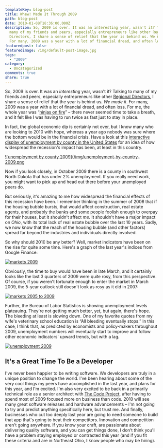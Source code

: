 ```yaml
---
templateKey: blog-post
title: Whew! Made It Through 2009
path: blog-post
date: 2010-01-08T18:36:00.000Z
description: So, 2009 is over. It was an interesting year, wasn't it? Talking to
  many of my friends and peers, especially entrepreneurs like other Regional
  Directors, I share a sense of relief that the year is behind us. We made it.
  For many, 2009 was a year with a lot of financial dread, and often loss.
featuredpost: false
featuredimage: /img/default-post-image.jpg
tags:
  - "2009"
category:
  - Uncategorized
comments: true
share: true
---
```

So, 2009 is over. It was an *interesting* year, wasn't it? Talking to many of my friends and peers, especially entrepreneurs like other [Regional Directors](http://theregion.com/), I share a sense of relief that the year is behind us. *We made it*. For many, 2009 was a year with a lot of financial dread, and often loss. For me, the whole year was “[ninjas on fire](http://www.hanselman.com/blog/ILikeCakeCakemailNinjasOnFireAndOtherAnecdotes.aspx)” – there never seemed time to take a breath, and it felt like I was having to run twice as fast just to stay in place.

In fact, the global economic dip is certainly not over, but I know many who are looking to 2010 with hope, whereas a year ago nobody was sure where the bottom would be in the financial crisis. Have a look at this [interactive display of unemployment by county in the United States](http://cohort11.americanobserver.net/latoyaegwuekwe/multimediafinal.html) for an idea of how widespread the recession's impact has been, at least in this country.

[![unemployment by county 2009](/img/unemployment-by-country-2009.png](http://cohort11.americanobserver.net/latoyaegwuekwe/multimediafinal.html "US Unemployment By County")

Now if you look closely, in October 2009 there is a county in southwest North Dakota that has under 2% unemployment. If you really need work, you might want to pick up and head out there before your unemployed peers do.

But seriously, it's amazing to me how widespread the financial effects of this recession have been. I remember thinking in the summer of 2008 that if the housing bubble bursts, that would affect construction, real estate agents, and probably the banks and some people foolish enough to overpay for their houses, but it shouldn't affect *me*. It shouldn't have a major impact on *Ohio*, with its total lack of real estate bubble over the last 10 years. Sadly, we now know that the reach of the housing bubble (and other factors) spread far beyond the industries and individuals directly involved.

So why should 2010 be any better? Well, market indicators have been on the rise for quite some time. Here's a graph of the last year's indices from Google Finance:

[![markets 2009](/img/markets-2009.png)](https://www.google.com/finance?chdnp=1&chdet=1263067801574&chddm=98141&cmpto=INDEXDJX:.DJI;INDEXSP:.INX;INDEXNASDAQ:.IXIC&cmptdms=0;0;0&q=INDEXDJX:.DJI,INDEXSP:.INX,INDEXNASDAQ:.IXIC&ntsp=0)

Obviously, the time to buy would have been in late March, and it certainly looks like the last 3 quarters of 2009 were quite rosy, from this perspective. Of course, if you weren't fortunate enough to enter the market in March 2009, the 5-year outlook still doesn't look as rosy as it did in 2007:

[![markets 2005 to 2009](/img/markets-2005-2009.png)](https://www.google.com/finance?chdnp=1&chdet=1263067941685&chddm=492269&cmpto=INDEXDJX:.DJI;INDEXSP:.INX;INDEXNASDAQ:.IXIC&cmptdms=0;0;0&q=INDEXDJX:.DJI,INDEXSP:.INX,INDEXNASDAQ:.IXIC&ntsp=0)

Further, the Bureau of Labor Statistics is showing unemployment levels plateauing. They're not getting much better, yet, but again, there's hope. The bleeding at least is slowing down. One of my favorite quotes from my wife's veterinary school education is “All bleeding eventually stops.” In this case, I think that, as predicted by economists and policy-makers throughout 2009, unemployment numbers will eventually start to improve and follow other economic indicators' upward trends, but with a lag.

[![unemployment 2009](/img/unemployment-2009.png)](http://data.bls.gov/PDQ/servlet/SurveyOutputServlet?request_action=wh&graph_name=LN_cpsbref3)

## It's a Great Time To Be a Developer

I've never been happier to be writing software. We developers are truly in a unique position to change the world. I've been hearing about some of the very cool things my peers have accomplished in the last year, and plans for this year, and I'm excited. I'm also very excited to be back in a primarily technical role as a senior architect with [The Code Project](http://codeproject.com/), after having to spend most of 2009 focused more on business than code. 2010 will see many great software releases and hardware advancements – I'm not going to try and predict anything specifically here, but trust me. And finally, businesses who cut too deeply last year are going to need someone to build that app that's going to beat their competitors. Innovation and competition aren't going anywhere. If you know your craft, are passionate about delivering quality software, and you can get things done, I don't think you'll have a problem staying employed or contracted this year (and if you fit these criteria and are in Northeast Ohio, I know people who may be hiring).
